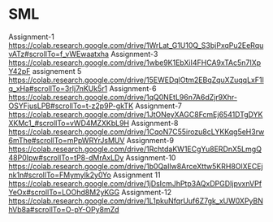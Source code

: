 # SML
Assignment-1
https://colab.research.google.com/drive/1WrLat_G1U10Q_S3bjPxqPu2EeRquvATz#scrollTo=f_vWEwaatxha
Assignment-3
https://colab.research.google.com/drive/1wbe9K1EbXiI4FHCA9xTAc5n7IXpY42pF
assignement 5
https://colab.research.google.com/drive/15EWEDqlOtm2EBqZquXZuqqLxF1lq_xHa#scrollTo=3rIj7nKUk5r1
Assignment-6
https://colab.research.google.com/drive/1qQ0NEtL96n7A6dZjr9Xhr-OSYFjusLPB#scrollTo=t-z2p9P-gkTK
Assignment-7
https://colab.research.google.com/drive/1JtONeyXAGC8FcmEj6541DTgDYKXKMc1_#scrollTo=vWD4MZXKbL9H
Assignment-8
https://colab.research.google.com/drive/1CqoN7C55irozu8cLYKKqg5eH3rw6mThe#scrollTo=mPpWRYrJsMUV
Assignment-9
https://colab.research.google.com/drive/1RchtdaKW1ECgYu8ERDnX5LmgQ48P0Ipw#scrollTo=tP8-dMrAxLDy
Assignment-10
https://colab.research.google.com/drive/1b0QaIlw8ArceXttw5KRH8OlXECEjnk1n#scrollTo=FMymyIk2y0Yo
Assignment 11
https://colab.research.google.com/drive/1jDsIcmJhPtp3AQxDPGDIjpvxnVPfYeOx#scrollTo=LOOhd8M2yKGG
Assignment-12
https://colab.research.google.com/drive/1L1pkuNfqrUuf6Z7gk_xUW0XPyBNhVb8a#scrollTo=O-pY-OPy8mZd
